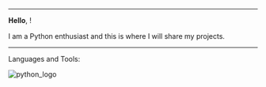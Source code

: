 _________________________________________________________________________________________________________________________________________________________________________
𝐇𝐞𝐥𝐥𝐨, <coders/>!

I am a Python enthusiast and this is where I will share my projects.
_________________________________________________________________________________________________________________________________________________________________________
Languages and Tools:

![python_logo](https://user-images.githubusercontent.com/118696796/209222185-421fc4e1-679e-431d-bfae-f223655ae051.jpg)
